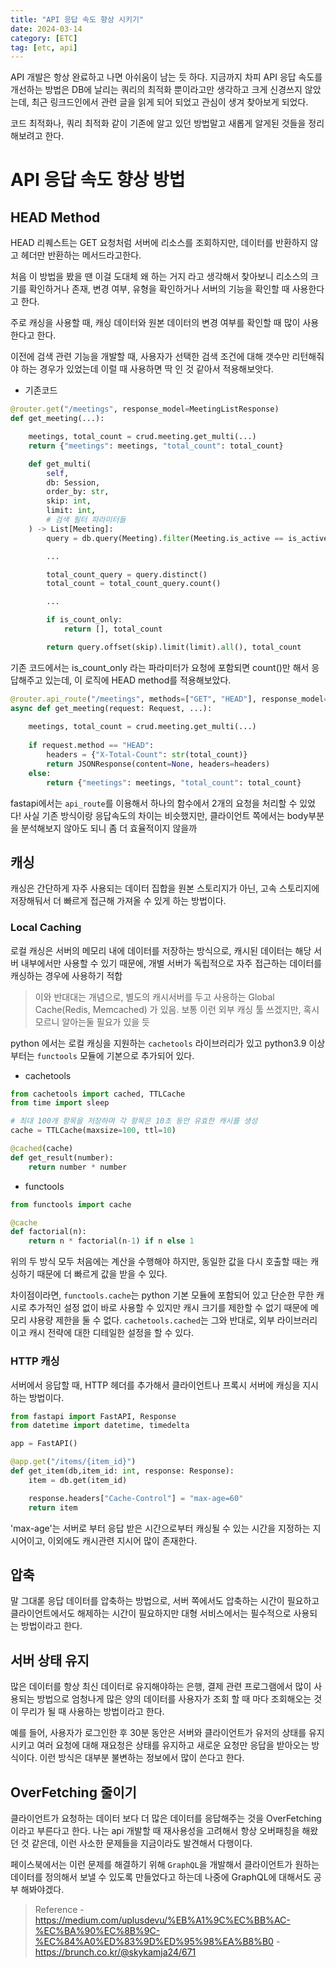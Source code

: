 ```yaml
---
title: "API 응답 속도 향상 시키기"
date: 2024-03-14
category: [ETC]
tag: [etc, api]
---
```


API 개발은 항상 완료하고 나면 아쉬움이 남는 듯 하다. 지금까지 차피 API 응답 속도를 개선하는 방법은 DB에 날리는 쿼리의 최적화 뿐이라고만 생각하고 크게 신경쓰지 않았는데, 최근 링크드인에서 관련 글을 읽게 되어 되었고 관심이 생겨 찾아보게 되었다.

코드 최적화나, 쿼리 최적화 같이 기존에 알고 있던 방법말고 새롭게 알게된 것들을 정리해보려고 한다.


# API 응답 속도 향상 방법

## HEAD Method

HEAD 리퀘스트는 GET 요청처럼 서버에 리소스를 조회하지만, 데이터를 반환하지 않고 헤더만 반환하는 메서드라고한다. 

처음 이 방법을 봤을 땐 이걸 도대체 왜 하는 거지 라고 생각해서 찾아보니 리소스의 크기를 확인하거나 존재, 변경 여부, 유형을 확인하거나 서버의 기능을 확인할 때 사용한다고 한다.

주로 캐싱을 사용할 때, 캐싱 데이터와 원본 데이터의 변경 여부를 확인할 때 많이 사용한다고 한다.

이전에 검색 관련 기능을 개발할 때, 사용자가 선택한 검색 조건에 대해 갯수만 리턴해줘야 하는 경우가 있었는데 이럴 때 사용하면 딱 인 것 같아서 적용해보앗다.

- 기존코드
```python
@router.get("/meetings", response_model=MeetingListResponse)
def get_meeting(...):

    meetings, total_count = crud.meeting.get_multi(...)
    return {"meetings": meetings, "total_count": total_count}

    def get_multi(
        self,
        db: Session,
        order_by: str,
        skip: int,
        limit: int,
        # 검색 필터 파라미터들
    ) -> List[Meeting]:
        query = db.query(Meeting).filter(Meeting.is_active == is_active)

        ...

        total_count_query = query.distinct()
        total_count = total_count_query.count()

        ...

        if is_count_only:
            return [], total_count

        return query.offset(skip).limit(limit).all(), total_count
```

기존 코드에서는 is_count_only 라는 파라미터가 요청에 포함되면 count()만 해서 응답해주고 있는데, 이 로직에 HEAD method를 적용해보았다.

```python
@router.api_route("/meetings", methods=["GET", "HEAD"], response_model=MeetingListResponse)
async def get_meeting(request: Request, ...):  
    
    meetings, total_count = crud.meeting.get_multi(...)
    
    if request.method == "HEAD":
        headers = {"X-Total-Count": str(total_count)}
        return JSONResponse(content=None, headers=headers)
    else:
        return {"meetings": meetings, "total_count": total_count}
```

fastapi에서는 `api_route`를 이용해서 하나의 함수에서 2개의 요청을 처리할 수 있었다! 사실 기존 방식이랑 응답속도의 차이는 비슷했지만, 클라이언트 쪽에서는 body부분을 분석해보지 않아도 되니 좀 더 효율적이지 않을까

## 캐싱

캐싱은 간단하게 자주 사용되는 데이터 집합을 원본 스토리지가 아닌, 고속 스토리지에 저장해둬서 더 빠르게 접근해 가져올 수 있게 하는 방법이다.


### Local Caching

로컬 캐싱은 서버의 메모리 내에 데이터를 저장하는 방식으로, 캐시된 데이터는 해당 서버 내부에서만 사용할 수 있기 때문에, 개별 서버가 독립적으로 자주 접근하는 데이터를 캐싱하는 경우에 사용하기 적합

> 이와 반대대는 개념으로, 별도의 캐시서버를 두고 사용하는 Global Cache(Redis, Memcached) 가 있음. 보통 이런 외부 캐싱 툴 쓰겠지만, 혹시 모르니 알아는둘 필요가 있을 듯

python 에서는 로컬 캐싱을 지원하는 `cachetools` 라이브러리가 있고 python3.9 이상 부터는 `functools` 모듈에 기본으로 추가되어 있다.

- cachetools

```python
from cachetools import cached, TTLCache
from time import sleep

# 최대 100개 항목을 저장하며 각 항목은 10초 동안 유효한 캐시를 생성
cache = TTLCache(maxsize=100, ttl=10)

@cached(cache)
def get_result(number):
    return number * number
```

- functools

```python
from functools import cache

@cache
def factorial(n):
    return n * factorial(n-1) if n else 1
```

위의 두 방식 모두 처음에는 계산을 수행해야 하지만, 동일한 값을 다시 호출할 때는 캐싱하기 때문에 더 빠르게 값을 받을 수 있다. 

차이점이라면, `functools.cache`는 python 기본 모듈에 포함되어 있고 단순한 무한 캐시로 추가적인 설정 없이 바로 사용할 수 있지만 캐시 크기를 제한할 수 없기 때문에 메모리 샤용량 제한을 둘 수 없다.
`cachetools.cached`는 그와 반대로, 외부 라이브러리이고 캐시 전략에 대한 디테일한 설정을 할 수 있다.

### HTTP 캐싱

서버에서 응답할 때, HTTP 헤더를 추가해서 클라이언트나 프록시 서버에 캐싱을 지시하는 방법이다. 

```python
from fastapi import FastAPI, Response
from datetime import datetime, timedelta

app = FastAPI()

@app.get("/items/{item_id}")
def get_item(db,item_id: int, response: Response):
    item = db.get(item_id)

    response.headers["Cache-Control"] = "max-age=60"    
    return item
```

'max-age'는 서버로 부터 응답 받은 시간으로부터 캐싱될 수 있는 시간을 지정하는 지시어이고, 이외에도 캐시관련 지시어 많이 존재한다.


## 압축

말 그대롣 응답 데이터를 압축하는 방법으로, 서버 쪽에서도 압축하는 시간이 필요하고 클라이언트에서도 해제하는 시간이 필요하지만 대형 서비스에서는 필수적으로 사용되는 방법이라고 한다.

## 서버 상태 유지

많은 데이터를 항상 최신 데이터로 유지해야하는 은행, 결제 관련 프로그램에서 많이 사용되는 방법으로 엄청나게 많은 양의 데이터를 사용자가 조회 할 때 마다 조회해오는 것이 무리가 될 때 사용하는 방법이라고 한다.

예를 들어, 사용자가 로그인한 후 30분 동안은 서버와 클라이언트가 유저의 상태를 유지시키고 여러 요청에 대해 재요청은 상태를 유지하고 새로운 요청만 응답을 받아오는 방식이다. 이런 방식은 대부분 불변하는 정보에서 많이 쓴다고 한다.

## OverFetching 줄이기

클라이언트가 요청하는 데이터 보다 더 많은 데이터를 응답해주는 것을 OverFetching이라고 부른다고 한다. 나는 api 개발할 때 재사용성을 고려해서 항상 오버패칭을 해왔던 것 같은데, 이런 사소한 문제들을 지금이라도 발견해서 다행이다.

페이스북에서는 이런 문제를 해결하기 위해 `GraphQL`을 개발해서 클라이언트가 원하는 데이터를 정의해서 보낼 수 있도록 만들었다고 하는데 나중에 GraphQL에 대해서도 공부 해봐야겠다.




> Reference
    - https://medium.com/uplusdevu/%EB%A1%9C%EC%BB%AC-%EC%BA%90%EC%8B%9C-%EC%84%A0%ED%83%9D%ED%95%98%EA%B8%B0
    - https://brunch.co.kr/@skykamja24/671